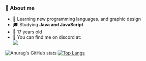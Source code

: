 ### 🧑  About me


-   🤔    Learning new programming languages. and graphic design
-   🎓  Studying  **Java and JavaScript**  
-  🧑   17 years old
-  📱   You can find me on discord at:  
 [![](https://dcbadge.vercel.app/api/shield/794887769612222497)](https://discord.com/users/794887769612222497)


![Anurag's GitHub stats](https://github-readme-stats.vercel.app/api?username=ferraari&show_icons=true&theme=radical) 
[![Top Langs](https://github-readme-stats.vercel.app/api/top-langs/?username=ferraari&layout=demo&&theme=radical)](https://github.com/anuraghazra/github-readme-stats)
